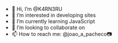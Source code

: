 - 👋 Hi, I’m @K4RN3RU
- 👀 I’m interested in developing sites
- 🌱 I’m currently learning JavaScript
- 💞️ I’m looking to collaborate on
- 📫 How to reach me: @joao_a_pacheco📷

<!---
K4RN3RU/K4RN3RU is a ✨ special ✨ repository because its `README.md` (this file) appears on your GitHub profile.
You can click the Preview link to take a look at your changes.
--->
